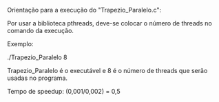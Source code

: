 Orientação para a execução do "Trapezio_Paralelo.c":

Por usar a biblioteca pthreads, deve-se colocar o número de threads no comando da execução.

Exemplo:

./Trapezio_Paralelo 8

Trapezio_Paralelo é o executável e 8 é o número de threads que serão usadas no programa.



Tempo de speedup: (0,001/0,002) = 0,5



